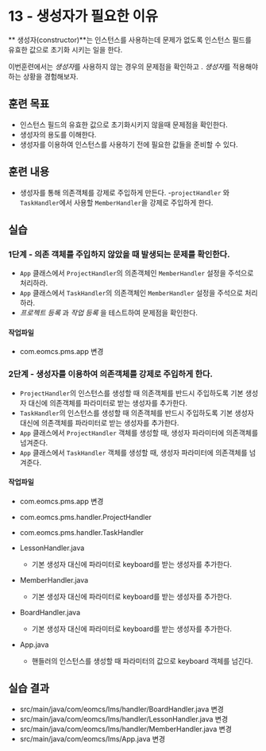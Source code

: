 # 13 - 생성자가 필요한 이유

** 생성자(constructor)**는 인스턴스를 사용하는데 문제가 없도록
인스턴스 필드를 유효한 값으로 초기화 시키는 일을 한다.

이번훈련에서는 *생성자*를 사용하지 않는 경우의 문제점을 확인하고 . 
*생성자*를 적용해야 하는 상황을 경험해보자.

## 훈련 목표

- 인스턴스 필드의 유효한 값으로 초기화시키지 않을때 문제점을 확인한다.
- 생성자의 용도를 이해한다.
- 생성자를 이용하여 인스턴스를 사용하기 전에 필요한 값들을 준비할 수 있다.

## 훈련 내용

- 생성자를 통해 의존객체를 강제로 주입하게 만든다.
-`projectHandler` 와 `TaskHandler`에서 사용할 `MemberHandler`을 강제로 주입하게 한다.

## 실습


### 1단계 - 의존 객체를 주입하지 않았을 때 발생되는 문제를 확인한다.

- `App` 클래스에서  `ProjectHandler`의 의존객체인 `MemberHandler` 설정을 주석으로 처리하라.
- `App` 클래스에서  `TaskHandler`의 의존객체인 `MemberHandler` 설정을 주석으로 처리하라.  
- *프로젝트 등록* 과 *작업 등록* 을 테스트하여 문제점을 확인한다.

#### 작업파일

- com.eomcs.pms.app 변경

### 2단계 - 생성자를 이용하여 의존객체를 강제로 주입하게 한다.

- `ProjectHandler`의 인스턴스를 생성할 때 의존객체를 반드시 주입하도록 기본 생성자 대신에 의존객체를 파라미터로 받는 생성자를 추가한다.
- `TaskHandler`의 인스턴스를 생성할 때 의존객체를 반드시 주입하도록 기본 생성자 대신에 의존객체를 파라미터로 받는 생성자를 추가한다.
- `App` 클래스에서 `ProjectHandler` 객체를 생성할 때, 생성자 파라미터에 의존객체를 넘겨준다.
- `App` 클래스에서 `TaskHandler` 객체를 생성할 때, 생성자 파라미터에 의존객체를 넘겨준다.

#### 작업파일

- com.eomcs.pms.app 변경
- com.eomcs.pms.handler.ProjectHandler
- com.eomcs.pms.handler.TaskHandler


- LessonHandler.java
    - 기본 생성자 대신에 파라미터로 keyboard를 받는 생성자를 추가한다.
- MemberHandler.java
    - 기본 생성자 대신에 파라미터로 keyboard를 받는 생성자를 추가한다.
- BoardHandler.java
    - 기본 생성자 대신에 파라미터로 keyboard를 받는 생성자를 추가한다.
- App.java
    - 핸들러의 인스턴스를 생성할 때 파라미터의 값으로 keyboard 객체를 넘긴다.

## 실습 결과

- src/main/java/com/eomcs/lms/handler/BoardHandler.java 변경
- src/main/java/com/eomcs/lms/handler/LessonHandler.java 변경
- src/main/java/com/eomcs/lms/handler/MemberHandler.java 변경
- src/main/java/com/eomcs/lms/App.java 변경
